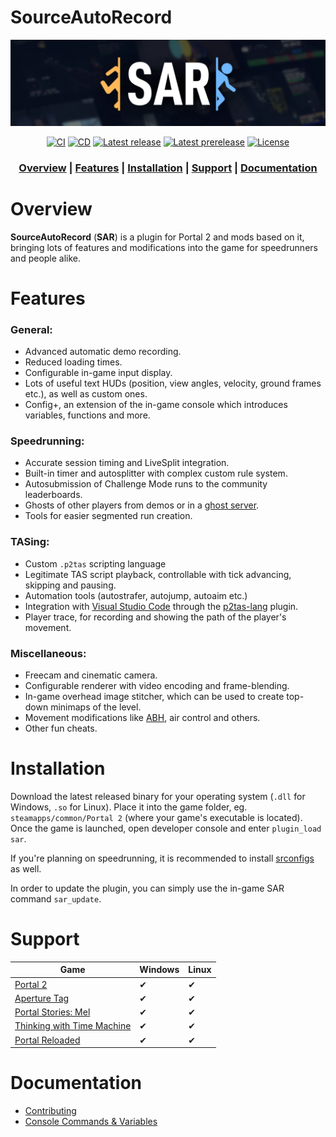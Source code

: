 # SourceAutoRecord

<div align="center">

![](docs/img/sar_logo.webp)

</div>

<div align="center">

[![CI](https://github.com/p2sr/SourceAutoRecord/workflows/CI/badge.svg)](https://github.com/p2sr/SourceAutoRecord/actions?query=workflow%3ACI+branch%3Amaster)
[![CD](https://github.com/p2sr/SourceAutoRecord/workflows/CD/badge.svg)](https://github.com/p2sr/SourceAutoRecord/actions?query=workflow%3ACD+branch%3Amaster)
[![Latest release](https://img.shields.io/github/v/release/p2sr/SourceAutoRecord?label=latest%20release)](https://github.com/p2sr/SourceAutoRecord/releases/latest)
[![Latest prerelease](https://img.shields.io/github/v/release/p2sr/SourceAutoRecord?label=latest%20pre-release&include_prereleases)](https://github.com/p2sr/SourceAutoRecord/releases)
[![License](https://img.shields.io/github/license/p2sr/SourceAutoRecord)](https://github.com/p2sr/SourceAutoRecord/blob/master/LICENSE)

</div>

<div align="center">

### [Overview](#overview) | [Features](#features) | [Installation](#installation) | [Support](#support) | [Documentation](#documentation)

</div>

# Overview

**SourceAutoRecord** (**SAR**) is a plugin for Portal 2 and mods based on it, bringing lots of features and modifications 
into the game for speedrunners and people alike.

# Features

### General:
- Advanced automatic demo recording.
- Reduced loading times.
- Configurable in-game input display.
- Lots of useful text HUDs (position, view angles, velocity, ground frames etc.), as well as custom ones.
- Config+, an extension of the in-game console which introduces variables, functions and more.

### Speedrunning:
- Accurate session timing and LiveSplit integration.
- Built-in timer and autosplitter with complex custom rule system.
- Autosubmission of Challenge Mode runs to the community leaderboards.
- Ghosts of other players from demos or in a [ghost server](https://github.com/Blenderiste09/GhostServer).
- Tools for easier segmented run creation.

### TASing:
- Custom `.p2tas` scripting language
- Legitimate TAS script playback, controllable with tick advancing, skipping and pausing.
- Automation tools (autostrafer, autojump, autoaim etc.)
- Integration with [Visual Studio Code](https://code.visualstudio.com/) 
through the [p2tas-lang](https://github.com/RainbowwPhoenixx/p2tas-lang) plugin.
- Player trace, for recording and showing the path of the player's movement.

### Miscellaneous:
- Freecam and cinematic camera.
- Configurable renderer with video encoding and frame-blending.
- In-game overhead image stitcher, which can be used to create top-down minimaps of the level.
- Movement modifications like [ABH](https://wiki.sourceruns.org/wiki/Accelerated_Back_Hopping), air control and others.
- Other fun cheats.

# Installation


Download the latest released binary for your operating system (`.dll` for Windows, `.so` for Linux). Place it into the 
game folder, eg. `steamapps/common/Portal 2` (where your game's executable is located).  Once the game is launched, 
open developer console and enter `plugin_load sar`.

If you're planning on speedrunning, it is recommended to install [srconfigs](https://github.com/p2sr/srconfigs/) as well.

In order to update the plugin, you can simply use the in-game SAR command `sar_update`.

# Support

| Game                                                                    | Windows | Linux |
|-------------------------------------------------------------------------|---------|-------|
| [Portal 2](https://store.steampowered.com/app/620)                      | ✔       | ✔     |
| [Aperture Tag](https://store.steampowered.com/app/280740)               | ✔       | ✔     |
| [Portal Stories: Mel](https://store.steampowered.com/app/317400)        | ✔       | ✔     |
| [Thinking with Time Machine](https://store.steampowered.com/app/286080) | ✔       | ✔     |
| [Portal Reloaded](https://store.steampowered.com/app/1255980)           | ✔       | ✔     |

# Documentation
- [Contributing](docs/contributing.md)
- [Console Commands & Variables](docs/cvars.md)

